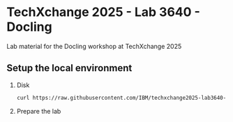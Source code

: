 # TechXchange 2025 - Lab 3640 - Docling
Lab material for the Docling workshop at TechXchange 2025


## Setup the local environment

1. Disk

    ```sh
    curl https://raw.githubusercontent.com/IBM/techxchange2025-lab3640-docling/refs/heads/main/scripts/expand_lvs.sh | sudo bash -
    ```

2. Prepare the lab

